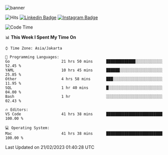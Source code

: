 ![banner](https://readme-typing-svg.herokuapp.com/?lines=Hello,+There!+👋;This+is+ryanbekhen....;Nice+to+meet+you!&center=false)

![Hits](https://hits.seeyoufarm.com/api/count/incr/badge.svg?url=https%3A%2F%2Fgithub.com%2Fryanbekhen%2Fhit-counter&count_bg=%2379C83D&title_bg=%23555555&icon=github.svg&icon_color=%23E7E7E7&title=Provile+views&edge_flat=true)
[![Linkedin Badge](https://img.shields.io/badge/-LinkedIn-0e76a8?style=flat-square&logo=Linkedin&logoColor=white)](https://linkedin.com/in/ryanbekhen)
[![Instagram Badge](https://img.shields.io/badge/-Instagram-e4405f?style=flat-square&logo=Instagram&logoColor=white)](https://instagram.com/ryanbekhen.dev/)

<!--START_SECTION:waka-->
![Code Time](http://img.shields.io/badge/Code%20Time-78%20hrs%2041%20mins-blue)

📊 **This Week I Spent My Time On** 

```text
⌚︎ Time Zone: Asia/Jakarta

💬 Programming Languages: 
Go                       21 hrs 50 mins      █████████████░░░░░░░░░░░░   52.45 % 
YAML                     10 hrs 45 mins      ██████░░░░░░░░░░░░░░░░░░░   25.85 % 
Other                    4 hrs 58 mins       ███░░░░░░░░░░░░░░░░░░░░░░   11.95 % 
SQL                      1 hr 40 mins        █░░░░░░░░░░░░░░░░░░░░░░░░   04.00 % 
Bash                     1 hr                ░░░░░░░░░░░░░░░░░░░░░░░░░   02.43 % 

🔥 Editors: 
VS Code                  41 hrs 38 mins      █████████████████████████   100.00 % 

💻 Operating System: 
Mac                      41 hrs 38 mins      █████████████████████████   100.00 % 

```


 Last Updated on 21/02/2023 01:40:28 UTC
<!--END_SECTION:waka-->

